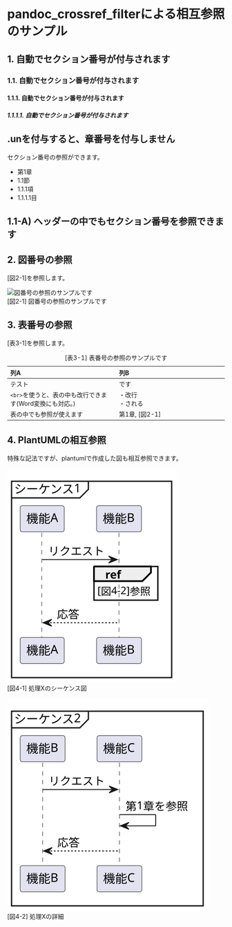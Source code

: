 # pandoc_crossref_filterによる相互参照のサンプル

## 1. 自動でセクション番号が付与されます

### 1.1. 自動でセクション番号が付与されます

#### 1.1.1. 自動でセクション番号が付与されます

##### 1.1.1.1. 自動でセクション番号が付与されます

## .unを付与すると、章番号を付与しません

セクション番号の参照ができます。

- 第1章
- 1.1節
- 1.1.1項
- 1.1.1.1目

## 1.1-A) ヘッダーの中でもセクション番号を参照できます

## 2. 図番号の参照

\[図2-1\]を参照します。

![図番号の参照のサンプルです](http://mirrors.creativecommons.org/presskit/logos/cc.logo.large.png)  
\[図2-1\] 図番号の参照のサンプルです

## 3. 表番号の参照

\[表3-1\]を参照します。

<table>
<caption>[表3-1] 表番号の参照のサンプルです</caption>
<colgroup>
<col style="width: 50%" />
<col style="width: 50%" />
</colgroup>
<thead>
<tr>
<th style="text-align: left;">列A</th>
<th style="text-align: left;">列B</th>
</tr>
</thead>
<tbody>
<tr>
<td style="text-align: left;">テスト</td>
<td style="text-align: left;">です</td>
</tr>
<tr>
<td style="text-align: left;"><code>&lt;br&gt;</code>を使うと、表の中も改行できます(Word変換にも対応。)</td>
<td style="text-align: left;">・改行<br />
・される<br />
</td>
</tr>
<tr>
<td style="text-align: left;">表の中でも参照が使えます</td>
<td style="text-align: left;">第1章, [図2-1]</td>
</tr>
</tbody>
</table>

## 4. PlantUMLの相互参照

特殊な記法ですが、plantumlで作成した図も相互参照できます。

![処理Xのシーケンス図](assets/test1.svg)  
\[図4-1\] 処理Xのシーケンス図

  

![処理Xの詳細](assets/test2.svg)  
\[図4-2\] 処理Xの詳細
